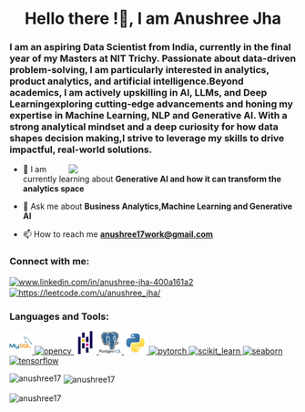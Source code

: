 <h1 align="center">Hello there !👋, I am Anushree Jha</h1>
<h3 align="left">I am an aspiring Data Scientist from India, currently in the final year of my Masters at NIT Trichy. Passionate about data-driven problem-solving, I am particularly interested in analytics, product analytics, and artificial intelligence.Beyond academics, I am actively upskilling in AI, LLMs, and Deep Learningexploring cutting-edge advancements and honing my expertise in Machine Learning, NLP and Generative AI. With a strong analytical mindset and a deep curiosity for how data shapes decision making,I strive to leverage my skills to drive impactful, real-world solutions.</h3>
<img align="right" width="400" src="https://media.tenor.com/IF2JdxzmyN4AAAAi/coding-girl.gif">

- 🌱 I am currently learning about **Generative AI and how it can transform the analytics space**

- 💬 Ask me about **Business Analytics,Machine Learning and Generative AI**

- 📫 How to reach me **anushree17work@gmail.com**

<h3 align="left">Connect with me:</h3>
<p align="left">
<a href="https://linkedin.com/in/www.linkedin.com/in/anushree-jha-400a161a2" target="blank"><img align="center" src="https://raw.githubusercontent.com/rahuldkjain/github-profile-readme-generator/master/src/images/icons/Social/linked-in-alt.svg" alt="www.linkedin.com/in/anushree-jha-400a161a2" height="30" width="40" /></a>
<a href="https://www.leetcode.com/https://leetcode.com/u/anushree_jha/" target="blank"><img align="center" src="https://raw.githubusercontent.com/rahuldkjain/github-profile-readme-generator/master/src/images/icons/Social/leet-code.svg" alt="https://leetcode.com/u/anushree_jha/" height="30" width="40" /></a>
</p>

<h3 align="left">Languages and Tools:</h3>
<p align="left"> <a href="https://www.mysql.com/" target="_blank" rel="noreferrer"> <img src="https://raw.githubusercontent.com/devicons/devicon/master/icons/mysql/mysql-original-wordmark.svg" alt="mysql" width="40" height="40"/> </a> <a href="https://opencv.org/" target="_blank" rel="noreferrer"> <img src="https://www.vectorlogo.zone/logos/opencv/opencv-icon.svg" alt="opencv" width="40" height="40"/> </a> <a href="https://pandas.pydata.org/" target="_blank" rel="noreferrer"> <img src="https://raw.githubusercontent.com/devicons/devicon/2ae2a900d2f041da66e950e4d48052658d850630/icons/pandas/pandas-original.svg" alt="pandas" width="40" height="40"/> </a> <a href="https://www.postgresql.org" target="_blank" rel="noreferrer"> <img src="https://raw.githubusercontent.com/devicons/devicon/master/icons/postgresql/postgresql-original-wordmark.svg" alt="postgresql" width="40" height="40"/> </a> <a href="https://www.python.org" target="_blank" rel="noreferrer"> <img src="https://raw.githubusercontent.com/devicons/devicon/master/icons/python/python-original.svg" alt="python" width="40" height="40"/> </a> <a href="https://pytorch.org/" target="_blank" rel="noreferrer"> <img src="https://www.vectorlogo.zone/logos/pytorch/pytorch-icon.svg" alt="pytorch" width="40" height="40"/> </a> <a href="https://scikit-learn.org/" target="_blank" rel="noreferrer"> <img src="https://upload.wikimedia.org/wikipedia/commons/0/05/Scikit_learn_logo_small.svg" alt="scikit_learn" width="40" height="40"/> </a> <a href="https://seaborn.pydata.org/" target="_blank" rel="noreferrer"> <img src="https://seaborn.pydata.org/_images/logo-mark-lightbg.svg" alt="seaborn" width="40" height="40"/> </a> <a href="https://www.tensorflow.org" target="_blank" rel="noreferrer"> <img src="https://www.vectorlogo.zone/logos/tensorflow/tensorflow-icon.svg" alt="tensorflow" width="40" height="40"/> </a> </p>

<p><img align="left" src="https://github-readme-stats.vercel.app/api/top-langs?username=anushree17&show_icons=true&locale=en&layout=compact" alt="anushree17" /></p>

<p>&nbsp;<img align="center" src="https://github-readme-stats.vercel.app/api?username=anushree17&show_icons=true&locale=en" alt="anushree17" /></p>

<p><img align="center" src="https://github-readme-streak-stats.herokuapp.com/?user=anushree17&" alt="anushree17" /></p>





